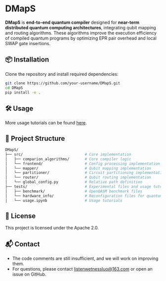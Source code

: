# DMapS
**DMapS** is **end-to-end quantum compiler** designed for **near-term distributed quantum computing architectures**, integrating qubit mapping and routing algorithms. These algorithms improve the execution efficiency of compiled quantum programs by optimizing EPR pair overhead and local SWAP gate insertions.

## 📦 Installation
Clone the repository and install required dependencies:
```bash
git clone https://github.com/your-username/DMapS.git
cd DMapS
pip install -e .
```

## 🛠️ Usage
More usage tutorials can be found [here](tests/usage.ipynb).​

## 📂 Project Structure
```bash
DMapS/
├── src/                            # Core implementation
│   ├── comparion_algorithms/       # Core compiler logic
│   └── frontend/                   # Config processing implementation​
│   └── mapper/                     # Qubit mapping implementation
│   └── partitioner/                # Circuit partitioning implementation 
│   └── router/                     # Qubit routing implementation
│   └── global_config.py            # Relative path definition
├── tests/                          # Experimental files and usage tutorials​
│   ├── benchmark/                  # OpenQASM benchmark files
│   └── hardware_info/              # Reconfiguration files for quantum chip networks​
│   └── usage.ipynb                 # Usage tutorials​
```

## 📄 License
This project is licensed under the Apache 2.0.

## 📬 Contact 
- The code comments are still insufficient, and we will work on improving them.
- For questions, please contact listenwetnessluo@163.com or open an issue on GitHub.
